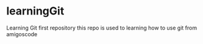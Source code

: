 # learningGit
Learning Git first repository
this repo is used to learning how to use git from amigoscode
